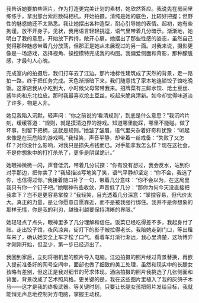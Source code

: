 我告诉她要拍些照片，作为打造更完美计划的素材，她欣然答应。我说先在房间里练练手，拿出那台索尼数码相机，开始拍摄。清纯是她的底色，比较好把握；但野性的魅惑她还不太熟悉。我让她摆出各种造型，耐心引导她的表情。起初，她有些拘谨，放不开身子。见状，我用语言轻轻挑逗，语气里带着几分暗示。渐渐地，她明白了我的意思，开始放下矜持，敞开心扉。她摆出了那些性感的姿态，虽然自己觉得那种魅惑带着几分放荡，但那正是她从未展现过的另一面。对我来说，摄影更像是一场游戏，选择视角、操控模特完成我的构图。我偏爱侧面和背影，那种朦胧感，才最勾人心魄。

完成室内的拍摄后，我们打车去了江边。那片地标性建筑成了天然的背景，走一路拍一路，终于把任务完成。天色渐渐暗下来，我们随意找了家本地连锁饺子馆吃晚饭。这家店我从小吃到大，小时候父母常带我来。招牌菜有三鲜水饺、炝土豆丝、酱牛肉和东北拉皮。那时我最喜欢炝土豆丝，咬起来脆爽清新。如今却觉得味道淡了许多，物是人非。

她见我陷入沉默，轻声问：“你之前说的‘看清规则’，到底是什么意思？”我沉吟片刻，缓缓答道：“规则，就是摸清边界的游戏。知道哪里能踩，哪里不能碰。做了坏事，别留下把柄，这就是规则。”她皱了皱眉，语气里夹杂着好奇和犹豫：“听起来像是在玩危险的游戏啊。”我轻笑，声音平静，却带着一丝戒备：“失败了又怎样？对你没什么影响，对我只是损失点钱而已。对手能拿我怎么样？现在这社会，不是你想象中的打打杀杀了，更多是阴谋诡计。”

她眼神微微一闪，声音低沉，带着几分试探：“你有没有想过，我会反水，站到你对手那边，把你卖了？”我轻描淡写地笑了笑，语气平静却坚定：“你不会，我选了你，也信得过你。”我接着随口补了一句，带着几分意味：“你不会以为，在这局里我只有你一个钉子吧。”她眼神有些收敛，声音低了几分：“那你为何今天没直接把我拿下？岂不是更容易掌控？”我轻笑，目光透着几分深意：“掌控容易，但代价太大。真正的力量，是让你愿意自愿靠近，而不是被我强行绑住。我并不是你想象的那样无情，你是我的利刃，越锋利越要保持清晰的界限。”

她轻轻点了点头，眼神里多了几分理解和信任。饭菜已经吃得差不多，我起身付了账。走出饺子馆，夜风凉爽，街灯下的影子被拉得老长。我陪她走到门口，等出租车来了，确认她安全上车才松了口气。看着车灯渐行渐远，我心里清楚，这场博弈才刚刚开始，但至少，第一步已经迈出了。

我回到家后，立刻将相机里的照片导入电脑。江边拍摄的照片经过背景替换，再嵌入提前准备好的网号空间中，面部也做了细致的美工处理，虽然和现实中的长腿女孩略有差别，但这正是我对细节的苛求体现。酒店拍摄的照片我挑选了几张侧面和背面，背景改成了艺术照风格。更关键的是，我在这些图片里植入了我的灰鸽子木马——这才是我的终极武器。等关键时刻，只要让长腿女孩把照片发给目标，我就能悄无声息地控制对方电脑，掌握主动权。
